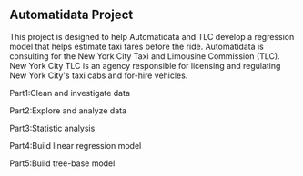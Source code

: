 ## **Automatidata Project**

This project is designed to help Automatidata and TLC develop a regression model that helps estimate taxi fares before the ride.
Automatidata is consulting for the New York City Taxi and Limousine Commission (TLC).
New York City TLC is an agency responsible for licensing and regulating New York City's taxi cabs and for-hire vehicles. 

Part1:Clean and investigate data

Part2:Explore and analyze data

Part3:Statistic analysis

Part4:Build linear regression model

Part5:Build tree-base model

